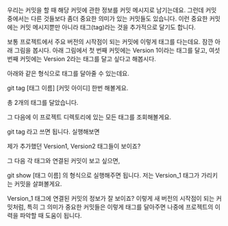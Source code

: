 우리는 커밋을 할 때 해당 커밋에 관한 정보를 커밋 메시지로 남기는데요. 그런데 커밋 중에서는 다른 것들보다 좀더 중요한 의미가 있는 커밋들도 있습니다. 이런 중요한 커밋에는 커밋 메시지뿐만 아니라 태그(tag)라는 것을 추가적으로 달기도 합니다.

보통 프로젝트에서 주요 버전의 시작점이 되는 커밋에 이렇게 태그를 다는데요. 잠깐 아래 그림을 봅시다. 아래 그림에서 첫 번째 커밋에는 Version 1이라는 태그를 달고, 여섯 번째 커밋에는 Version 2라는 태그를 달고 싶다고 해봅시다.



아래와 같은 형식으로 태그를 달아줄 수 있는데요. 

git tag [태그 이름] [커밋 아이디]
한번 해볼게요.



총 2개의 태그를 달았습니다.

그 다음에 이 프로젝트 디렉토리에 있는 모든 태그를 조회해볼게요.

git tag
라고 쓰면 됩니다. 실행해보면



제가 추가했던 Version1, Version2 태그들이 보이죠?

그 다음 각 태그와 연결된 커밋이 보고 싶으면,

git show [태그 이름]
의 형식으로 실행해주면 됩니다. 저는 Version_1 태그가 가리키는 커밋을 살펴볼게요.



Version_1 태그에 연결된 커밋의 정보가 잘 보이죠? 이렇게 새 버전의 시작점이 되는 커밋처럼, 특히 그 의미가 중요한 커밋들은 이렇게 태그를 달아주면 나중에 프로젝트의 이력을 파악할 때 도움이 됩니다.
